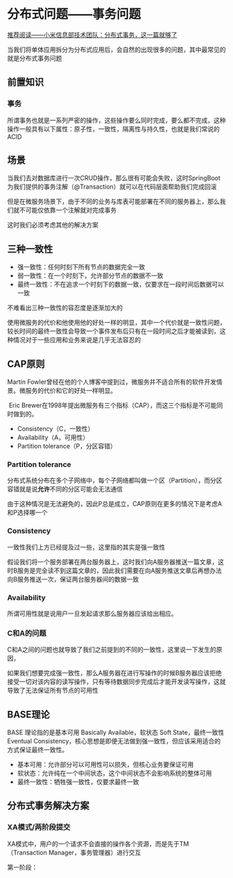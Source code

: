 # 分布式问题——事务问题

[推荐阅读——小米信息部技术团队：分布式事务，这一篇就够了](https://xiaomi-info.github.io/2020/01/02/distributed-transaction/)

当我们将单体应用拆分为分布式应用后，会自然的出现很多的问题，其中最常见的就是分布式事务问题

## 前置知识

### 事务

所谓事务也就是一系列严密的操作，这些操作要么同时完成，要么都不完成，这种操作一般具有以下属性：原子性，一致性，隔离性与持久性，也就是我们常说的ACID

## 场景

当我们去对数据库进行一次CRUD操作，那么很有可能会失败，这时SpringBoot为我们提供的事务注解（@Transaction）就可以在代码层面帮助我们完成回滚

但是在微服务场景下，由于不同的业务与库表可能部署在不同的服务器上，那么我们就不可能仅依靠一个注解就对完成事务

这时我们必须考虑其他的解决方案

## 三种一致性

- 强一致性：任何时刻下所有节点的数据完全一致
- 弱一致性：在一个时刻下，允许部分节点的数据不一致
- 最终一致性：不在追求一个时刻下的数据一致，仅要求在一段时间后数据可以一致


不难看出三种一致性的容忍度是逐渐加大的

使用微服务的代价和他使用他的好处一样的明显，其中一个代价就是一致性问题，较长时间的最终一致性会导致一个事件发布后只有在一段时间之后才能被读到，这种情况对于一些应用和业务来说是几乎无法容忍的

## CAP原则

Martin Fowler曾经在他的个人博客中提到过，微服务并不适合所有的软件开发情景。微服务的代价和它的好处一样明显。

 Eric Brewer在1998年提出微服务有三个指标（CAP），而这三个指标是不可能同时做到的。
 
- Consistency（C，一致性）
- Availability（A，可用性）
- Partition tolerance（P，分区容错）
### Partition tolerance

分布式系统分布在多个子网络中，每个子网络都叫做一个区（Partition），而分区容错就是说**允许**不同的分区可能会无法通信

由于这种情况是无法避免的，因此P总是成立，CAP原则在更多的情况下是考虑A和P选择哪一个

### Consistency

一致性我们上方已经提及过一些，这里指的其实是强一致性

假设我们将一个服务部署在两台服务器上，这时我们向A服务器推送一篇文章，这时B服务是完全读不到这篇文章的，因此我们需要在向A服务推送文章后再想办法向B服务推送一次，保证两台服务器间的数据一致

### Availability

所谓可用性就是说用户一旦发起请求那么服务器应该给出相应。


### C和A的问题

C和A之间的问题也就导致了我们之前提到的不同的一致性，这里说一下发生的原因，

如果我们想要完成强一致性，那么A服务器在进行写操作的时候B服务器应该拒绝接受一切对该内容的读写操作，只有等待数据同步完成后才能开发读写操作，这就导致了无法保证所有节点的可用性

## BASE理论

BASE 理论指的是基本可用 Basically Available，软状态 Soft State，最终一致性 Eventual Consistency，核心思想是即便无法做到强一致性，但应该采用适合的方式保证最终一致性。

- 基本可用：允许部分可以可用性可以损失，但核心业务要保证可用
- 软状态：允许纯在一个中间状态，这个中间状态不会影响系统的整体可用
- 最终一致性：牺牲强一致性，仅要求最终一致

## 分布式事务解决方案

### XA模式/两阶段提交

XA模式中，用户的一个请求不会直接的操作各个资源，而是先于TM（Transaction Manager，事务管理器）进行交互

第一阶段：


